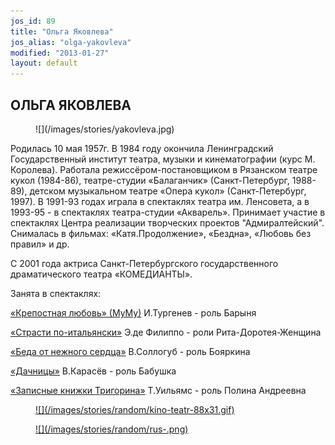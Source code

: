 ```yaml
---
jos_id: 89
title: "Ольга Яковлева"
jos_alias: "olga-yakovleva"
modified: "2013-01-27"
layout: default
---
```


## ОЛЬГА ЯКОВЛЕВА

<figure>
![](/images/stories/yakovleva.jpg)
</figure>

Родилась 10 мая 1957г. В 1984 году окончила Ленинградский Государственный институт театра, музыки и кинематографии (курс М. Королева). Работала режиссёром-постановщиком в Рязанском театре кукол (1984-86), театре-студии «Балаганчик» (Санкт-Петербург, 1988-89), детском музыкальном театре «Опера кукол» (Санкт-Петербург, 1997). В 1991-93 годах играла в спектаклях театра им. Ленсовета, а в 1993-95 - в спектаклях театра-студии «Акварель». Принимает участие в спектаклях Центра реализации творческих проектов "Адмиралтейский". Снималась в фильмах: «Катя.Продолжение», «Бездна», «Любовь без правил» и др.

С 2001 года актриса Санкт-Петербургского государственного драматического театра «КОМЕДИАНТЫ».

Занята в спектаклях:

[«Крепостная любовь» (МуМу)](46-mumu.html) И.Тургенев - роль Барыня

[«Страсти по-итальянски»](59-strasti-po-italianski.html) Э.де Филиппо - роли Рита-Доротея-Женщина

[«Беда от нежного сердца»](39-beda-ot-neghnogo-serdca.html) В.Соллогуб - роль Бояркина

[«Дачницы»](43-dachnici.html) В.Карасёв - роль Бабушка

[«Записные книжки Тригорина»](72-trigorin.html) Т.Уильямс - роль Полина Андреевна

<figure><a href="http://www.kino-teatr.ru/teatr/acter/w/ros/283054/bio/">
![](/images/stories/random/kino-teatr-88x31.gif)
</a></figure>

<figure><a href="http://ruskino.ru/art/10329">
![](/images/stories/random/rus-.png)
</a></figure>

